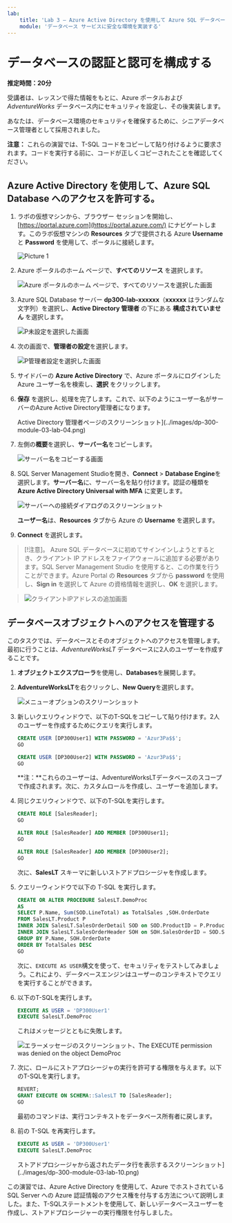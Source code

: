 ```yaml
---
lab:
    title: 'Lab 3 – Azure Active Directory を使用して Azure SQL データベースへのアクセスを認証する'
    module: 'データベース サービスに安全な環境を実装する'
---
```


# データベースの認証と認可を構成する

**推定時間：20分**

受講者は、レッスンで得た情報をもとに、Azure ポータルおよび *AdventureWorks* データベース内にセキュリティを設定し、その後実装します。

あなたは、データベース環境のセキュリティを確保するために、シニアデータベース管理者として採用されました。

**注意：** これらの演習では、T-SQL コードをコピーして貼り付けるように要求されます。コードを実行する前に、コードが正しくコピーされたことを確認してください。

## Azure Active Directory を使用して、Azure SQL Database へのアクセスを許可する。

1. ラボの仮想マシンから、ブラウザー セッションを開始し、[https://portal.azure.com](https://portal.azure.com/) にナビゲートします。このラボ仮想マシンの **Resources** タブで提供される Azure **Username** と **Password** を使用して、ポータルに接続します。

    ![Picture 1](../images/dp-300-module-01-lab-01.png)

1. Azure ポータルのホーム ページで、**すべてのリソース** を選択します。

    ![Azure ポータルのホーム ページで、すべてのリソースを選択した画面](../images/dp-300-module-03-lab-01.png)

1. Azure SQL Database サーバー **dp300-lab-xxxxxx**（**xxxxxx** はランダムな文字列）を選択し、**Active Directory 管理者** の下にある **構成されていません** を選択します。

    ![P未設定を選択した画面](../images/dp-300-module-03-lab-02.png)

1. 次の画面で、**管理者の設定**を選択します。

    ![P管理者設定を選択した画面](../images/dp-300-module-03-lab-03.png)

1. サイドバーの **Azure Active Directory** で、Azure ポータルにログインした Azure ユーザー名を検索し、**選択** をクリックします。

1. **保存** を選択し、処理を完了します。これで、以下のようにユーザー名がサーバーのAzure Active Directory管理者になります。

    Active Directory 管理者ページのスクリーンショット](../images/dp-300-module-03-lab-04.png)

1. 左側の**概要**を選択し、**サーバー名**をコピーします。

    ![サーバー名をコピーする画面](../images/dp-300-module-03-lab-05.png)

1. SQL Server Management Studioを開き、**Connect** > **Database Engine**を選択します。**サーバー名**に、サーバー名を貼り付けます。認証の種類を **Azure Active Directory Universal with MFA** に変更します。

    ![サーバーへの接続ダイアログのスクリーンショット](../images/dp-300-module-03-lab-06.png)

    **ユーザー名**は、**Resources** タブから Azure の **Username** を選択します。

1. **Connect** を選択します。

> [!注意]。
> Azure SQL データベースに初めてサインインしようとするとき、クライアント IP アドレスをファイアウォールに追加する必要があります。SQL Server Management Studio を使用すると、この作業を行うことができます。Azure Portal の **Resources** タブから **password** を使用し、**Sign in** を選択して Azure の資格情報を選択し、**OK** を選択します。

> ![クライアントIPアドレスの追加画面](../images/dp-300-module-03-lab-07.png)

## データベースオブジェクトへのアクセスを管理する

このタスクでは、データベースとそのオブジェクトへのアクセスを管理します。最初に行うことは、*AdventureWorksLT* データベースに2人のユーザーを作成することです。

1. **オブジェクトエクスプローラ**を使用し、**Databases**を展開します。
1. **AdventureWorksLT**を右クリックし、**New Query**を選択します。

    ![メニューオプションのスクリーンショット](../images/dp-300-module-03-lab-08.png)

1. 新しいクエリウィンドウで、以下のT-SQLをコピーして貼り付けます。2人のユーザーを作成するためにクエリを実行します。

    ```sql
    CREATE USER [DP300User1] WITH PASSWORD = 'Azur3Pa$$';
    GO

    CREATE USER [DP300User2] WITH PASSWORD = 'Azur3Pa$$';
    GO
    ```

    **注：**これらのユーザーは、AdventureWorksLTデータベースのスコープで作成されます。次に、カスタムロールを作成し、ユーザーを追加します。

1. 同じクエリウィンドウで、以下のT-SQLを実行します。

    ```sql
    CREATE ROLE [SalesReader];
    GO

    ALTER ROLE [SalesReader] ADD MEMBER [DP300User1];
    GO

    ALTER ROLE [SalesReader] ADD MEMBER [DP300User2];
    GO
    ```

    次に、**SalesLT** スキーマに新しいストアドプロシージャを作成します。

1. クエリーウィンドウで以下の T-SQL を実行します。

    ```sql
    CREATE OR ALTER PROCEDURE SalesLT.DemoProc
    AS
    SELECT P.Name, Sum(SOD.LineTotal) as TotalSales ,SOH.OrderDate
    FROM SalesLT.Product P
    INNER JOIN SalesLT.SalesOrderDetail SOD on SOD.ProductID = P.ProductID
    INNER JOIN SalesLT.SalesOrderHeader SOH on SOH.SalesOrderID = SOD.SalesOrderID
    GROUP BY P.Name, SOH.OrderDate
    ORDER BY TotalSales DESC
    GO
    ```

    次に、`EXECUTE AS USER`構文を使って、セキュリティをテストしてみましょう。これにより、データベースエンジンはユーザーのコンテキストでクエリを実行することができます。

1. 以下のT-SQLを実行します。

    ```sql
    EXECUTE AS USER = 'DP300User1'
    EXECUTE SalesLT.DemoProc
    ```

    これはメッセージとともに失敗します。

    ![エラーメッセージのスクリーンショット、The EXECUTE permission was denied on the object DemoProc](../images/dp-300-module-03-lab-09.png)


1. 次に、ロールにストアプロシージャの実行を許可する権限を与えます。以下のT-SQLを実行します。

    ```sql
    REVERT;
    GRANT EXECUTE ON SCHEMA::SalesLT TO [SalesReader];
    GO
    ```

    最初のコマンドは、実行コンテキストをデータベース所有者に戻します。

1. 前の T-SQL を再実行します。

    ```sql
    EXECUTE AS USER = 'DP300User1'
    EXECUTE SalesLT.DemoProc
    ```

    ストアドプロシージャから返されたデータ行を表示するスクリーンショット](../images/dp-300-module-03-lab-10.png)

この演習では、Azure Active Directory を使用して、Azure でホストされている SQL Server への Azure 認証情報のアクセス権を付与する方法について説明しました。また、T-SQLステートメントを使用して、新しいデータベースユーザーを作成し、ストアドプロシージャーの実行権限を付与しました。
